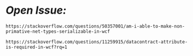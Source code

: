 # *Open Issue:*
    https://stackoverflow.com/questions/50357001/am-i-able-to-make-non-primative-net-types-serializable-in-wcf

    https://stackoverflow.com/questions/11259915/datacontract-attribute-is-required-in-wcf?rq=1
